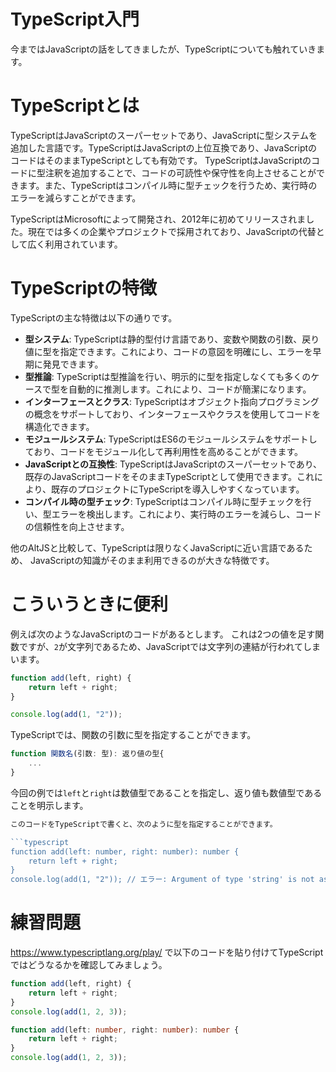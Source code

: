 # TypeScript入門

今まではJavaScriptの話をしてきましたが、TypeScriptについても触れていきます。

# TypeScriptとは
TypeScriptはJavaScriptのスーパーセットであり、JavaScriptに型システムを追加した言語です。TypeScriptはJavaScriptの上位互換であり、JavaScriptのコードはそのままTypeScriptとしても有効です。
TypeScriptはJavaScriptのコードに型注釈を追加することで、コードの可読性や保守性を向上させることができます。また、TypeScriptはコンパイル時に型チェックを行うため、実行時のエラーを減らすことができます。

TypeScriptはMicrosoftによって開発され、2012年に初めてリリースされました。現在では多くの企業やプロジェクトで採用されており、JavaScriptの代替として広く利用されています。

# TypeScriptの特徴
TypeScriptの主な特徴は以下の通りです。
- **型システム**: TypeScriptは静的型付け言語であり、変数や関数の引数、戻り値に型を指定できます。これにより、コードの意図を明確にし、エラーを早期に発見できます。
- **型推論**: TypeScriptは型推論を行い、明示的に型を指定しなくても多くのケースで型を自動的に推測します。これにより、コードが簡潔になります。
- **インターフェースとクラス**: TypeScriptはオブジェクト指向プログラミングの概念をサポートしており、インターフェースやクラスを使用してコードを構造化できます。
- **モジュールシステム**: TypeScriptはES6のモジュールシステムをサポートしており、コードをモジュール化して再利用性を高めることができます。
- **JavaScriptとの互換性**: TypeScriptはJavaScriptのスーパーセットであり、既存のJavaScriptコードをそのままTypeScriptとして使用できます。これにより、既存のプロジェクトにTypeScriptを導入しやすくなっています。
- **コンパイル時の型チェック**: TypeScriptはコンパイル時に型チェックを行い、型エラーを検出します。これにより、実行時のエラーを減らし、コードの信頼性を向上させます。

他のAltJSと比較して、TypeScriptは限りなくJavaScriptに近い言語であるため、 JavaScriptの知識がそのまま利用できるのが大きな特徴です。


# こういうときに便利

例えば次のようなJavaScriptのコードがあるとします。
これは2つの値を足す関数ですが、`2`が文字列であるため、JavaScriptでは文字列の連結が行われてしまいます。


<!-- js-console -->
```js
function add(left, right) {
    return left + right;
}

console.log(add(1, "2"));
```

TypeScriptでは、関数の引数に型を指定することができます。

```typescript
function 関数名(引数: 型): 返り値の型{
    ...
}
```

今回の例では`left`と`right`は数値型であることを指定し、返り値も数値型であることを明示します。

```typescript
このコードをTypeScriptで書くと、次のように型を指定することができます。

```typescript
function add(left: number, right: number): number {
    return left + right;
}
console.log(add(1, "2")); // エラー: Argument of type 'string' is not assignable to parameter of type 'number'.
```

# 練習問題

https://www.typescriptlang.org/play/ で以下のコードを貼り付けてTypeScriptではどうなるかを確認してみましょう。

<!-- js-console -->
```js
function add(left, right) {
    return left + right;
}
console.log(add(1, 2, 3)); 
```

```typescript
function add(left: number, right: number): number {
    return left + right;
}
console.log(add(1, 2, 3)); 
```